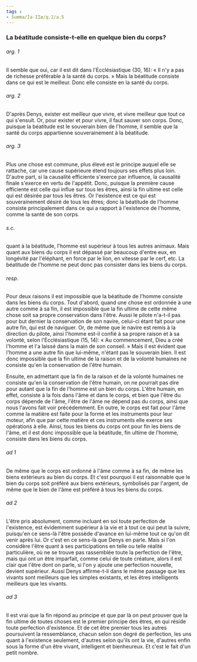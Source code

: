 ```yaml
---
tags : 
- Summa/Ia-IIæ/q.2/a.5
---
```


### La béatitude consiste-t-elle en quelque bien du corps?



###### arg. 1
Il semble que oui, car il est dit dans l'Ecclésiastique (30, 16): « Il n'y a pas de richesse préférable à la santé du corps. » Mais la béatitude consiste dans ce qui est le meilleur. Donc elle consiste en la santé du corps. 

###### arg. 2
D'après Denys, exister est meilleur que vivre, et vivre meilleur que tout ce qui s'ensuit. Or, pour exister et pour vivre, il faut sauver son corps. Donc, puisque la béatitude est le souverain bien de l'homme, il semble que la santé du corps appartienne souverainement à la béatitude. 

###### arg. 3
Plus une chose est commune, plus élevé est le principe auquel elle se rattache, car une cause supérieure étend toujours ses effets plus loin. D'autre part, si la causalité efficiente s'exerce par influence, la causalité finale s'exerce en vertu de l'appétit. Donc, puisque la première cause efficiente est celle qui influe sur tous les êtres, ainsi la fin ultime est celle qui est désirée par tous les êtres. Or l'existence est ce qui est souverainement désiré de tous les êtres; donc la béatitude de l'homme consiste principalement dans ce qui a rapport à l'existence de l'homme, comme la santé de son corps. 

###### s.c.
quant à la béatitude, l'homme est supérieur à tous les autres animaux. Mais quant aux biens du corps il est dépassé par beaucoup d'entre eux, en longévité par l'éléphant, en force par le lion, en vitesse par le cerf, etc. La béatitude de l'homme ne peut donc pas consister dans les biens du corps. 

###### resp.
Pour deux raisons il est impossible que la béatitude de l'homme consiste dans les biens du corps. Tout d'abord, quand une chose est ordonnée à une autre comme à sa fin, il est impossible que la fin ultime de cette même chose soit sa propre conservation dans l'être. Aussi le pilote n'a-t-il pas pour but dernier la conservation de son navire, celui-ci étant fait pour une autre fin, qui est de naviguer. Or, de même que le navire est remis à la direction du pilote, ainsi l'homme est-il confié à sa propre raison et à sa volonté, selon l'Ecclésiastique (15, 14): « Au commencement, Dieu a créé l'homme et l'a laissé dans la main de son conseil. » Mais il est évident que l'homme a une autre fin que lui-même, n'étant pas le souverain bien. Il est donc impossible que la fin ultime de la raison et de la volonté humaines ne consiste qu'en la conservation de l'être humain. 

Ensuite, en admettant que la fin de la raison et de la volonté humaines ne consiste qu'en la conservation de l'être humain, on ne pourrait pas dire pour autant que la fin de l'homme est un bien du corps. L'être humain, en effet, consiste à la fois dans l'âme et dans le corps, et bien que l'être du corps dépende de l'âme, l'être de l'âme ne dépend pas du corps, ainsi que nous l'avons fait voir précédemment. En outre, le corps est fait pour l'âme comme la matière est faite pour la forme et les instruments pour leur moteur, afin que par cette matière et ces instruments elle exerce ses opérations à elle. Ainsi, tous les biens du corps ont pour fin les biens de l'âme, et il est donc impossible que la béatitude, fin ultime de l'homme, consiste dans les biens du corps. 

###### ad 1
De même que le corps est ordonné à l'âme comme à sa fin, de même les biens extérieurs au bien du corps. Et c'est pourquoi il est raisonnable que le bien du corps soit préféré aux biens extérieurs, symbolisés par l'argent, de même que le bien de l'âme est préféré à tous les biens du corps. 

###### ad 2
L'être pris absolument, comme incluant en soi toute perfection de l'existence, est évidemment supérieur à la vie et à tout ce qui peut la suivre, puisqu'en ce sens-là l'être possède d'avance en lui-même tout ce qu'on dit venir après lui. Or c'est en ce sens-là que Denys en parle. Mais si l'on considère l'être quant à ses participations en telle ou telle réalité particulière, où ne se trouve pas rassemblée toute la perfection de l'être, mais qui ont un être imparfait, comme celui de toute créature, alors il est clair que l'être dont on parle, si l'on y ajoute une perfection nouvelle, devient supérieur. Aussi Denys affirme-t-il dans le même passage que les vivants sont meilleurs que les simples existants, et les êtres intelligents meilleurs que les vivants. 

###### ad 3
Il est vrai que la fin répond au principe et que par là on peut prouver que la fin ultime de toutes choses est le premier principe des êtres, en qui réside toute perfection d'existence. Et de cet être premier tous les autres poursuivent la ressemblance, chacun selon son degré de perfection, les uns quant à l'existence seulement, d'autres selon qu'ils ont la vie, d'autres enfin sous la forme d'un être vivant, intelligent et bienheureux. Et c'est le fait d'un petit nombre. 

